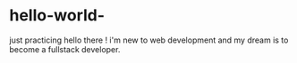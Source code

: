 # hello-world-
just practicing 
hello there !
i'm new to web development and my dream is to become a fullstack developer.
